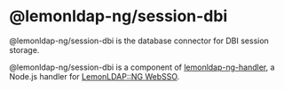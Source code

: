 # @lemonldap-ng/session-dbi

@lemonldap-ng/session-dbi is the database connector for DBI session storage.

@lemonldap-ng/session-dbi is a component of [lemonldap-ng-handler](https://www.npmjs.com/package/lemonldap-ng-handler),
a Node.js handler for [LemonLDAP::NG WebSSO](https://lemonldap-ng.org).
